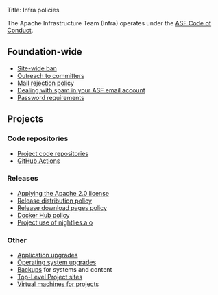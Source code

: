 Title: Infra policies

The Apache Infrastructure Team (Infra) operates under the <a href="https://www.apache.org/foundation/policies/conduct.html" target="_blank">ASF Code of Conduct</a>.

## Foundation-wide
- [Site-wide ban](infra-ban.html)
- [Outreach to committers](committer-outreach.html)
- [Mail rejection policy](mail-rejection.html)
- [Dealing with spam in your ASF email account](spam-reporting.html)
- [Password requirements](password-policy.html)

## Projects

### Code repositories
- [Project code repositories](project-repo-policy.html)
- [GitHub Actions](github-actions-policy.html)

### Releases
- [Applying the Apache 2.0 license](apply-license.html)
- [Release distribution policy](release-distribution.html)
- [Release download pages policy](release-download-pages.html)
- [Docker Hub policy](docker-hub-policy.html)
- [Project use of nightlies.a.o](nightlies.html)

### Other
- [Application upgrades](app-upgrade-policy.html)
- [Operating system upgrades](os-upgrade-policy.html)
- [Backups](backup-policy.html) for systems and content
- [Top-Level Project sites](project-site-policy.html)
- [Virtual machines for projects](vm-policy.html)

